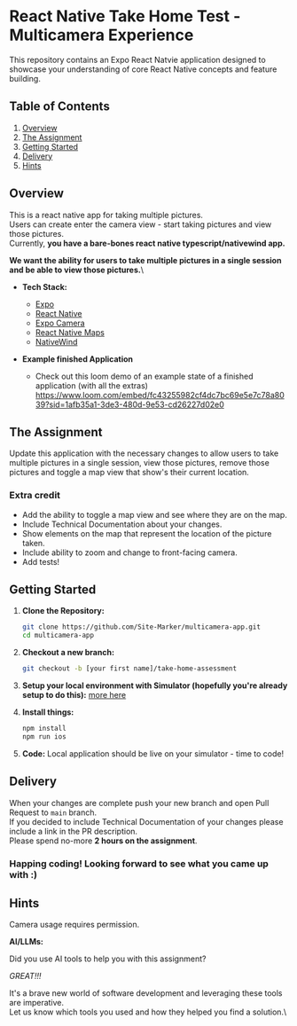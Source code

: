 # React Native Take Home Test - Multicamera Experience

This repository contains an Expo React Natvie application designed to showcase your understanding of core React Native concepts and feature building. 

## Table of Contents

1. [Overview](#overview)
2. [The Assignment](#the-assignment)
3. [Getting Started](#getting-started)
5. [Delivery](#delivery)
5. [Hints](#hints)

## Overview

This is a react native app for taking multiple pictures.\
Users can create enter the camera view - start taking pictures and view those pictures.\
Currently, **you have a bare-bones react native typescript/nativewind app.**

**We want the ability for users to take multiple pictures in a single session and be able to view those pictures.**\

* **Tech Stack:**
    * [Expo](https://expo.dev/)  
    * [React Native](https://reactnative.dev/)
    * [Expo Camera](https://docs.expo.dev/versions/latest/sdk/camera/)
    * [React Native Maps](https://docs.expo.dev/versions/latest/sdk/map-view/)
    * [NativeWind](https://www.nativewind.dev/)
     
* **Example finished Application**
  * Check out this loom demo of an example state of a finished application (with all the extras)\
  https://www.loom.com/embed/fc43255982cf4dc7bc69e5e7c78a8039?sid=1afb35a1-3de3-480d-9e53-cd26227d02e0

## The Assignment

Update this application with the necessary changes to allow users to take multiple pictures in a single session, view those pictures, remove those pictures and toggle a map view that show's their current location.

### Extra credit

- Add the ability to toggle a map view and see where they are on the map.
- Include Technical Documentation about your changes.
- Show elements on the map that represent the location of the picture taken.
- Include ability to zoom and change to front-facing camera.
- Add tests!

## Getting Started

1. **Clone the Repository:**
   ```bash
   git clone https://github.com/Site-Marker/multicamera-app.git
   cd multicamera-app
   ```
2. **Checkout a new branch:**
   ```bash
   git checkout -b [your first name]/take-home-assessment
   ```

3. **Setup your local environment with Simulator (hopefully you're already setup to do this):**
   [more here](https://docs.expo.dev/get-started/set-up-your-environment/?platform=ios&device=simulated)

4. **Install things:**
   ```bash
   npm install
   npm run ios
   ```

5. **Code:**
    Local application should be live on your simulator - time to code!

## Delivery

When your changes are complete push your new branch and open Pull Request to `main` branch.\
If you decided to include Technical Documentation of your changes please include a link in the PR description.\
Please spend no-more **2 hours on the assignment**.

### Happing coding! Looking forward to see what you came up with :)

## Hints

Camera usage requires permission.

**AI/LLMs:**

Did you use AI tools to help you with this assignment? 

*GREAT!!!*

It's a brave new world of software development and leveraging these tools are imperative.\
Let us know which tools you used and how they helped you find a solution.\

